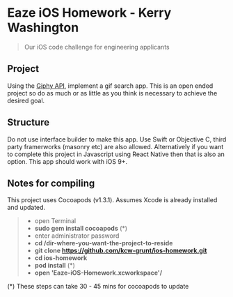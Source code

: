 # Eaze iOS Homework - Kerry Washington

>Our iOS code challenge for engineering applicants

## Project

Using the [Giphy API](https://github.com/Giphy/GiphyAPI), implement a gif search app. This is an open ended project so do as much or as little as you think is necessary to achieve the desired goal.

## Structure

Do not use interface builder to make this app. Use Swift or Objective C, third party framerworks (masonry etc) are also allowed. Alternatively if you want to complete this project in Javascript using React Native then that is also an option. This app should work with iOS 9+.

## Notes for compiling

This project uses Cocoapods (v1.3.1). Assumes Xcode is already installed and updated. 

>- open Terminal 
>- **sudo gem install cocoapods** (*)
>- enter administrator password
>- **cd /dir-where-you-want-the-project-to-reside**
>- **git clone https://github.com/kcw-grunt/ios-homework.git**
>- **cd ios-homework**
>- **pod install** (*)
>- **open 'Eaze-iOS-Homework.xcworkspace'/**

(*) These steps can take 30 - 45 mins for cocoapods to update 
